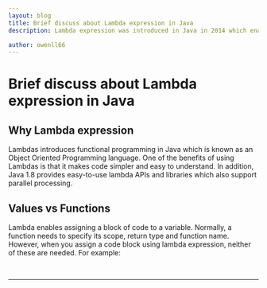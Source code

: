 ```yaml
---
layout: blog
title: Brief discuss about Lambda expression in Java
description: Lambda expression was introduced in Java in 2014 which enables functional programming on streams of elements. It is a really cool feature which simplifies the code if you are using the recommend version by Oracle (java 1.8).

author: owenll66
---
```


# Brief discuss about Lambda expression in Java

## Why Lambda expression

Lambdas introduces functional programming in Java which is known as an Object Oriented Programming language. One of the benefits of using Lambdas is that it makes code simpler and easy to understand. In addition, Java 1.8 provides easy-to-use lambda APIs and libraries which also support parallel processing.

## Values vs Functions

Lambda enables assigning a block of code to a variable. Normally, a function needs to specify its scope, return type and function name. However, when you assign a code block using lambda expression, neither of these are needed.
For example:

<br>

***
